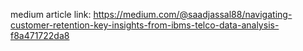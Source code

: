 medium article link: https://medium.com/@saadjassal88/navigating-customer-retention-key-insights-from-ibms-telco-data-analysis-f8a471722da8

